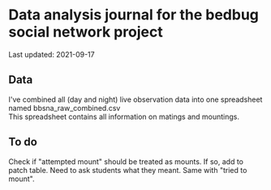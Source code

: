 # Data analysis journal for the bedbug social network project
Last updated: 2021-09-17

## Data
I've combined all (day and night) live observation data into one spreadsheet named bbsna_raw_combined.csv  
This spreadsheet contains all information on matings and mountings. 


## To do
Check if "attempted mount" should be treated as mounts. If so, add to patch table. Need to ask students what they meant. Same with "tried to mount". 
